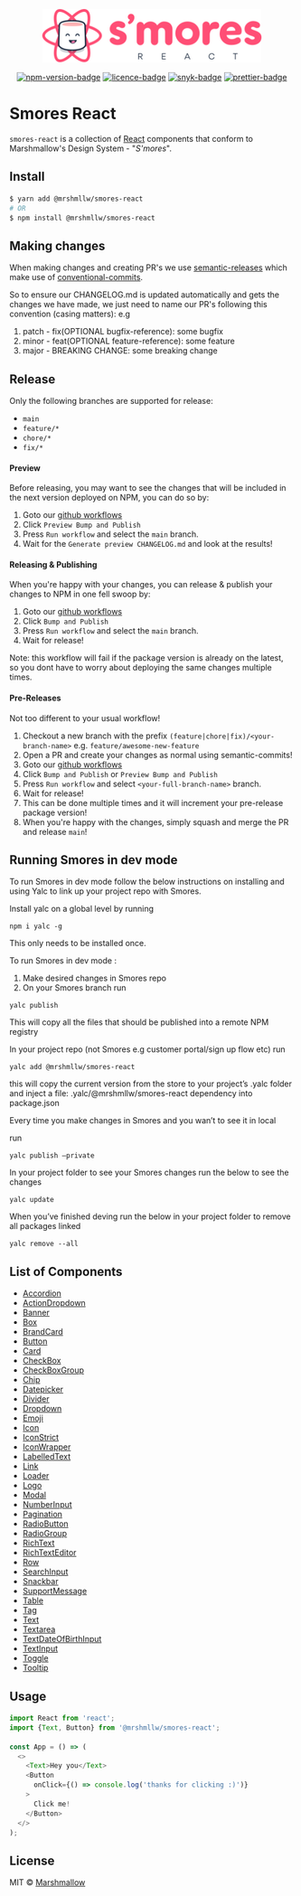 <p align="center">
    <img src="./smores-logo.svg"
        height="95">
</p>
<p align="center">
  <a href="https://www.npmjs.com/package/@mrshmllw/smores-react">
    <img alt="npm-version-badge" src="https://img.shields.io/npm/v/@mrshmllw/smores-react.svg?style=flat-square" /></a>
  <a href="https://github.com/marshmallow-insurance/smores-react/blob/master/LICENSE">
    <img alt="licence-badge" src="https://img.shields.io/github/license/marshmallow-insurance/smores-react.svg?style=flat-square" /></a>
  <a href="https://snyk.io//test/github/marshmallow-insurance/smores-react?targetFile=package.json">
    <img alt="snyk-badge" src="https://img.shields.io/snyk/vulnerabilities/github/marshmallow-insurance/smores-react?style=flat-square" /></a>
  <a href="https://prettier.io/">
    <img alt="prettier-badge" src="https://img.shields.io/badge/code_style-prettier-ff69b4.svg?style=flat-square" /></a>
</p>

# Smores React

`smores-react` is a collection of [React](https://facebook.github.io/react/)
components that conform to Marshmallow's Design System - "_S'mores_".

## Install

```bash
$ yarn add @mrshmllw/smores-react
# OR
$ npm install @mrshmllw/smores-react
```

## Making changes

When making changes and creating PR's we use [semantic-releases](https://www.npmjs.com/package/semantic-release) which make use of [conventional-commits](https://www.conventionalcommits.org/en/v1.0.0/). 

So to ensure our CHANGELOG.md is updated automatically and gets the changes we have made, we just need to name our PR's following this convention (casing matters): e.g

1. patch - fix(OPTIONAL bugfix-reference): some bugfix
2. minor - feat(OPTIONAL feature-reference): some feature
3. major - BREAKING CHANGE: some breaking change

## Release

Only the following branches are supported for release:
- `main`
- `feature/*`
- `chore/*`
- `fix/*`

#### Preview
Before releasing, you may want to see the changes that will be included in the next version deployed on NPM, you can do so by:

1. Goto our [github workflows](https://github.com/marshmallow-insurance/smores-react/actions)
2. Click `Preview Bump and Publish`
3. Press `Run workflow` and select the `main` branch.
4. Wait for the `Generate preview CHANGELOG.md` and look at the results!

#### Releasing & Publishing
When you're happy with your changes, you can release & publish your changes to NPM in one fell swoop by:

1. Goto our [github workflows](https://github.com/marshmallow-insurance/smores-react/actions)
2. Click `Bump and Publish`
3. Press `Run workflow` and select the `main` branch.
4. Wait for release!

Note: this workflow will fail if the package version is already on the latest, so you dont have to worry about deploying the same changes multiple times.

#### Pre-Releases
Not too different to your usual workflow!

1. Checkout a new branch with the prefix `(feature|chore|fix)/<your-branch-name>` e.g. `feature/awesome-new-feature`
2. Open a PR and create your changes as normal using semantic-commits!
3. Goto our [github workflows](https://github.com/marshmallow-insurance/smores-react/actions)
4. Click `Bump and Publish` or `Preview Bump and Publish`
5. Press `Run workflow` and select `<your-full-branch-name>` branch.
6. Wait for release!
7. This can be done multiple times and it will increment your pre-release package version!
8. When you're happy with the changes, simply squash and merge the PR and release `main`!

## Running Smores in dev mode 
To run Smores in dev mode follow the below instructions on installing and using Yalc to link up your project repo with Smores.

Install yalc on a global level by running

```
npm i yalc -g
```
This only needs to be installed once. 

To run Smores in dev mode :

1. Make desired changes in Smores repo
2. On your Smores branch run

```
yalc publish
```

This will copy all the files that should be published into a remote NPM registry

In your project repo (not Smores e.g customer portal/sign up flow etc) run 

```
yalc add @mrshmllw/smores-react
```

this will copy the current version from the store to your project’s .yalc folder and inject a file: .yalc/@mrshmllw/smores-react dependency into package.json

Every time you make changes in Smores and you wan’t to see it in local

run 

```
yalc publish —private
```

In your project folder to see your Smores changes run the below to see the changes


```
yalc update
```

When you’ve finished deving run the below in your project folder to remove all packages linked

```
yalc remove --all
```

## List of Components

* [Accordion](https://github.com/marshmallow-insurance/smores-react/tree/master/src/Accordion)
* [ActionDropdown](https://github.com/marshmallow-insurance/smores-react/tree/master/src/ActionDropdown)
* [Banner](https://github.com/marshmallow-insurance/smores-react/tree/master/src/Banner)
* [Box](https://github.com/marshmallow-insurance/smores-react/tree/master/src/Box)
* [BrandCard](https://github.com/marshmallow-insurance/smores-react/tree/master/src/BrandCard)
* [Button](https://github.com/marshmallow-insurance/smores-react/tree/master/src/Button)
* [Card](https://github.com/marshmallow-insurance/smores-react/tree/master/src/Card)
* [CheckBox](https://github.com/marshmallow-insurance/smores-react/tree/master/src/CheckBox)
* [CheckBoxGroup](https://github.com/marshmallow-insurance/smores-react/tree/master/src/CheckBoxGroup)
* [Chip](https://github.com/marshmallow-insurance/smores-react/tree/master/src/Chip)
* [Datepicker](https://github.com/marshmallow-insurance/smores-react/tree/master/src/Datepicker)
* [Divider](https://github.com/marshmallow-insurance/smores-react/tree/master/src/Divider)
* [Dropdown](https://github.com/marshmallow-insurance/smores-react/tree/master/src/Dropdown)
* [Emoji](https://github.com/marshmallow-insurance/smores-react/tree/master/src/Emoji)
* [Icon](https://github.com/marshmallow-insurance/smores-react/tree/master/src/Icon)
* [IconStrict](https://github.com/marshmallow-insurance/smores-react/tree/master/src/IconStrict)
* [IconWrapper](https://github.com/marshmallow-insurance/smores-react/tree/master/src/IconWrapper)
* [LabelledText](https://github.com/marshmallow-insurance/smores-react/tree/master/src/LabelledText)
* [Link](https://github.com/marshmallow-insurance/smores-react/tree/master/src/Link)
* [Loader](https://github.com/marshmallow-insurance/smores-react/tree/master/src/Loader)
* [Logo](https://github.com/marshmallow-insurance/smores-react/tree/master/src/Logo)
* [Modal](https://github.com/marshmallow-insurance/smores-react/tree/master/src/Modal)
* [NumberInput](https://github.com/marshmallow-insurance/smores-react/tree/master/src/NumberInput)
* [Pagination](https://github.com/marshmallow-insurance/smores-react/tree/master/src/Pagination)
* [RadioButton](https://github.com/marshmallow-insurance/smores-react/tree/master/src/RadioButton)
* [RadioGroup](https://github.com/marshmallow-insurance/smores-react/tree/master/src/RadioGroup)
* [RichText](https://github.com/marshmallow-insurance/smores-react/tree/master/src/RichText)
* [RichTextEditor](https://github.com/marshmallow-insurance/smores-react/tree/master/src/RichTextEditor)
* [Row](https://github.com/marshmallow-insurance/smores-react/tree/master/src/Row)
* [SearchInput](https://github.com/marshmallow-insurance/smores-react/tree/master/src/SearchInput)
* [Snackbar](https://github.com/marshmallow-insurance/smores-react/tree/master/src/Snackbar)
* [SupportMessage](https://github.com/marshmallow-insurance/smores-react/tree/master/src/SupportMessage)
* [Table](https://github.com/marshmallow-insurance/smores-react/tree/master/src/Table)
* [Tag](https://github.com/marshmallow-insurance/smores-react/tree/master/src/Tag)
* [Text](https://github.com/marshmallow-insurance/smores-react/tree/master/src/Text)
* [Textarea](https://github.com/marshmallow-insurance/smores-react/tree/master/src/Textarea)
* [TextDateOfBirthInput](https://github.com/marshmallow-insurance/smores-react/tree/master/src/TextDateOfBirthInput)
* [TextInput](https://github.com/marshmallow-insurance/smores-react/tree/master/src/TextInput)
* [Toggle](https://github.com/marshmallow-insurance/smores-react/tree/master/src/Toggle)
* [Tooltip](https://github.com/marshmallow-insurance/smores-react/tree/master/src/Tooltip)

## Usage

```js
import React from 'react';
import {Text, Button} from '@mrshmllw/smores-react';

const App = () => (
  <>
    <Text>Hey you</Text>
    <Button
      onClick={() => console.log('thanks for clicking :)')}
    >
      Click me!
    </Button>
  </>
);
```

## License

MIT © [Marshmallow](https://www.marshmallow.com/)
